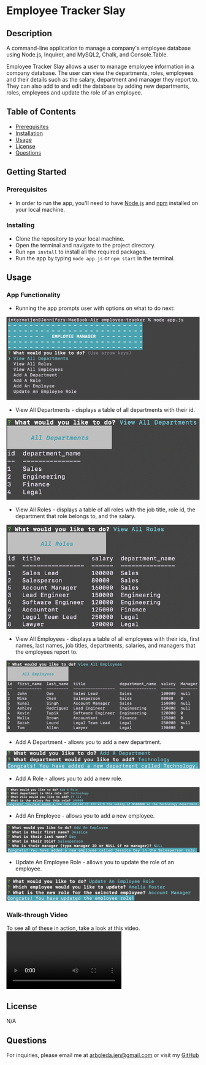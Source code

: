 # Employee Tracker Slay

  ## Description
  A command-line application to manage a company's employee database using Node.js, Inquirer, and MySQL2, Chalk, and Console.Table.

  Employee Tracker Slay allows a user to manage employee information in a company database. The user can view the departments, roles, employees and their details such as the salary, department and manager they report to. They can also add to and edit the database by adding new departments, roles, employees and update the role of an employee.

  ## Table of Contents
  * [Prerequisites](#prerequisites)
  * [Installation](#installing)
  * [Usage](#usage)
  * [License](#license)
  * [Questions](#questions)

  ## Getting Started

  ### Prerequisites
  * In order to run the app, you'll need to have [Node.js](https://nodejs.org/en/download/) and [npm](https://docs.npmjs.com/about-npm) installed on your local machine.

  ### Installing
  * Clone the repository to your local machine.
  * Open the terminal and navigate to the project directory.
  * Run `npm install` to install all the required packages.
  * Run the app by typing `node app.js` or `npm start` in the terminal.

  ## Usage

  ### App Functionality
  * Running the app prompts user with options on what to do next: 

  ![Start-up](assets/Startup.png)

  * View All Departments - displays a table of all departments with their id.
  
  ![Departments](assets/Departments.png)

  * View All Roles - displays a table of all roles with the job title, role id, the department that role belongs to, and the salary.

  ![Roles](assets/Roles.png)

  * View All Employees - displays a table of all employees with their ids, first names, last names, job titles, departments, salaries, and managers that the employees report to.
  
  ![Employees](assets/Employees.png)

  * Add A Department - allows you to add a new department.
  
  ![Add A Department](assets/Add%20A%20Department.png)

  * Add A Role - allows you to add a new role.

  ![Add A Role](assets/Add%20A%20Role.png)

  * Add An Employee - allows you to add a new employee.

  ![Add An Employee](assets/Add%20An%20Employee.png)

  * Update An Employee Role - allows you to update the role of an employee.

  ![Update An Employee Role](assets/Update%20An%20Employee%20Role.png)

  ### Walk-through Video
  To see all of these in action, take a look at this video.
  ![Walk-through video](https://user-images.githubusercontent.com/108141392/217382138-f5c87117-280d-4d53-9825-b650570677f0.mov)

  ## License
  N/A

  ## Questions
  For inquiries, please email me at arboleda.jen@gmail.com or visit my [GitHub](https://github.com/internetjen)
